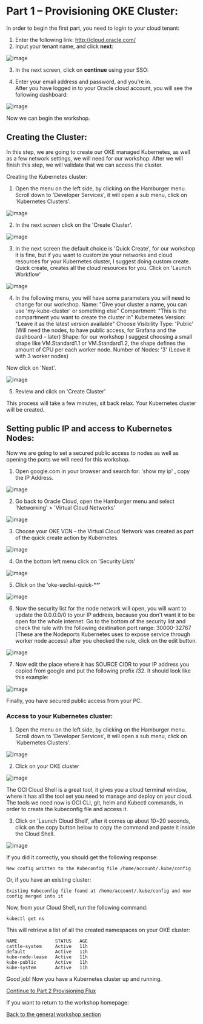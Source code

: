 # Part 1 – Provisioning OKE Cluster: # 

In order to begin the first part, you need to login to your cloud tenant: 

1.	Enter the following link: http://cloud.oracle.com/
2.	Input your tenant name, and click **next**: 

![image](pics/cloud-login-1.PNG)
       
3.	In the next screen, click on **continue** using your SSO: 
       
4.	Enter your email address and password, and you're in.  
After you have logged in to your Oracle cloud account, you will see the following dashboard: 

![image](pics/cloud-dashboard.PNG)

Now we can begin the workshop. 
## Creating the Cluster: ## 

In this step, we are going to create our OKE managed Kubernetes, as well as a few network settings, we will need for our workshop. After we will finish this step, we will validate that we can access the cluster. 

Creating the Kubernetes cluster: 
1.	Open the menu on the left side, by clicking on the Hamburger menu.
Scroll down to 'Developer Services', it will open a sub menu, click on 'Kubernetes Clusters'.

![image](pics/kube-cluster-1.PNG)
       
2.	In the next screen click on the 'Create Cluster'. 

![image](pics/create-cluster-screen-1.PNG)
       
3.	In the next screen the default choice is 'Quick Create', for our workshop it is fine, but if you want to customize your networks and cloud resources for your Kubernetes cluster, I suggest doing custom create. 
Quick create, creates all the cloud resources for you. 
Click on 'Launch Workflow' 

![image](pics/create-cluster-screen-2.PNG)

       
4.	In the following menu, you will have some parameters you will need to change for our workshop. 
Name: "Give your cluster a name, you can use 'my-kube-cluster' or something else"
Compartment: "This is the compartment you want to create the cluster in" 
Kubernetes Version: "Leave it as the latest version available"
Choose Visibility Type: 'Public'
(Will need the nodes, to have public access, for Grafana and the dashboard – later)
Shape: for our workshop I suggest choosing a small shape like VM.Standard1.1 or VM.Standard1.2, the shape defines the amount of CPU per each worker node. 
Number of Nodes:  '3' (Leave it with 3 worker nodes) 

Now click on 'Next'.

![image](pics/kube-cluster-3.PNG)

5.	Review and click on 'Create Cluster'

This process will take a few minutes, sit back relax. 
Your Kubernetes cluster will be created. 

## Setting public IP and access to Kubernetes Nodes: ## 

Now we are going to set a secured public access to nodes as well as opening the ports we will need for this workshop. 

1.	Open google.com in your browser and search for: 'show my ip' , copy the IP Address.

![image](pics/show-my-ip.PNG)
       
2.	Go back to Oracle Cloud, open the Hamburger menu and select 'Networking' > 'Virtual Cloud Networks'

![image](pics/network-virtual-cloud-networks.PNG)
       
3.	Choose your OKE VCN – the Virtual Cloud Network was created as part of the quick create action by Kubernetes. 

![image](pics/choose-vcn.PNG)
       
4.	On the bottom left menu click on 'Security Lists' 

![image](pics/security-lists.PNG)
       
5.	Click on the 'oke-seclist-quick-**'

![image](pics/choose-seclist.PNG)
       
6.	Now the security list for the node network will open, you will want to update the 0.0.0.0/0 to your IP address, because you don't want it to be open for the whole internet. Go to the bottom of the security list and check the rule with the following destination port range: 30000-32767 (These are the Nodeports Kubernetes uses to expose service through worker node access) 
after you checked the rule, click on the edit button.

![image](pics/edit-rule.PNG)

7.	Now edit the place where it has SOURCE CIDR to your IP address you copied from google and put the following prefix /32. It should look like this example:

![image](pics/ip-change.PNG)

Finally, you have secured public access from your PC. 

### Access to your Kubernetes cluster: ###

1.	Open the menu on the left side, by clicking on the Hamburger menu.
Scroll down to 'Developer Services', it will open a sub menu, click on 'Kubernetes Clusters'.

![image](pics/kube-cluster-1.PNG)
       
2.	Click on your OKE cluster 

![image](pics/access-cluster.PNG)



The OCI Cloud Shell is a great tool, it gives you a cloud terminal window, where it has all the tool set you need to manage and deploy on your cloud.
The tools we need now is OCI CLI, git, helm and Kubectl commands, in order to create the kubeconfig file and access it.

3.  Click on 'Launch Cloud Shell', after it comes up about 10~20 seconds, click on the copy button below to copy the command and paste it inside the Cloud Shell. 

![image](pics/access-cluster2.PNG)
       
If you did it correctly, you should get the following response:
```
New config written to the Kubeconfig file /home/account/.kube/config
```
Or, if you have an existing cluster:
```
Existing Kubeconfig file found at /home/account/.kube/config and new config merged into it
```
Now, from your Cloud Shell, run the following command:
```
kubectl get ns
```
This will retrieve a list of all the created namespaces on your OKE cluster:

```
NAME              STATUS   AGE
cattle-system     Active   11h
default           Active   11h
kube-node-lease   Active   11h
kube-public       Active   11h
kube-system       Active   11h

```
Good job! Now you have a Kubernetes cluster up and running. 

[Continue to Part 2 Provisioning Flux](part2.md) 

If you want to return to the workshop homepage:

[Back to the general workshop section](README.md)
